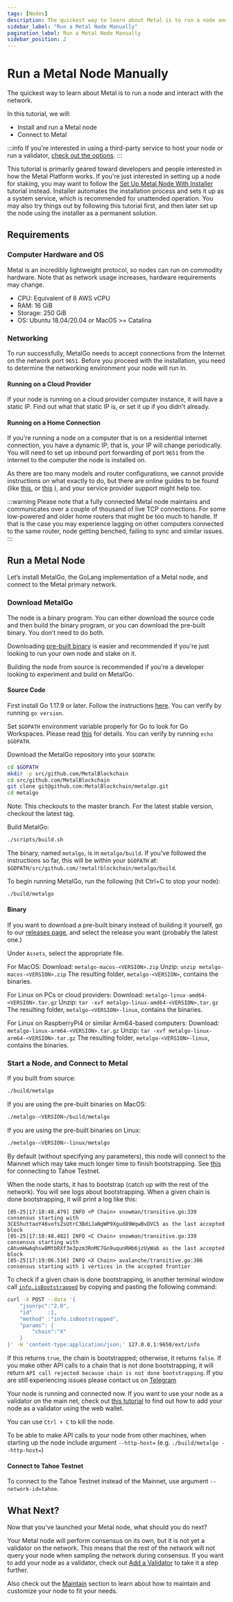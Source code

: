 ```yaml
---
tags: [Nodes]
description: The quickest way to learn about Metal is to run a node and interact with the network and geared toward people interested in how the Metal Platform works.
sidebar_label: "Run a Metal Node Manually"
pagination_label: Run a Metal Node Manually
sidebar_position: 2
---
```


# Run a Metal Node Manually

The quickest way to learn about Metal is to run a node and interact with the network.

In this tutorial, we will:

- Install and run a Metal node
- Connect to Metal

:::info
If you're interested in using a third-party service to host your node or run a validator, [check out the options](../README.md#build).
:::

This tutorial is primarily geared toward developers and people interested in how the Metal Platform works. If you're just interested in setting up a node for staking, you may want to follow the [Set Up Metal Node With Installer](set-up-node-with-installer.md) tutorial instead. Installer automates the installation process and sets it up as a system service, which is recommended for unattended operation. You may also try things out by following this tutorial first, and then later set up the node using the installer as a permanent solution.

## Requirements

### Computer Hardware and OS

Metal is an incredibly lightweight protocol, so nodes can run on commodity hardware. Note that as network usage increases, hardware requirements may change.

- CPU: Equivalent of 8 AWS vCPU
- RAM: 16 GiB
- Storage: 250 GiB
- OS: Ubuntu 18.04/20.04 or MacOS &gt;= Catalina

### Networking

To run successfully, MetalGo needs to accept connections from the Internet on the network port `9651`. Before you proceed with the installation, you need to determine the networking environment your node will run in.

#### Running on a Cloud Provider

If your node is running on a cloud provider computer instance, it will have a static IP. Find out what that static IP is, or set it up if you didn't already.

#### Running on a Home Connection

If you're running a node on a computer that is on a residential internet connection, you have a dynamic IP; that is, your IP will change periodically. You will need to set up inbound port forwarding of port `9651` from the internet to the computer the node is installed on.

As there are too many models and router configurations, we cannot provide instructions on what exactly to do, but there are online guides to be found (like [this](https://www.noip.com/support/knowledgebase/general-port-forwarding-guide/), or [this](https://www.howtogeek.com/66214/how-to-forward-ports-on-your-router/) ), and your service provider support might help too.

:::warning
Please note that a fully connected Metal node maintains and communicates over a couple of thousand of live TCP connections. For some low-powered and older home routers that might be too much to handle. If that is the case you may experience lagging on other computers connected to the same router, node getting benched, failing to sync and similar issues.
:::

## Run a Metal Node

Let’s install MetalGo, the GoLang implementation of a Metal node, and connect to the Metal primary network.

### Download MetalGo

The node is a binary program. You can either download the source code and then build the binary program, or you can download the pre-built binary. You don’t need to do both.

Downloading [pre-built binary](run-metal-node-manually.md#binary) is easier and recommended if you're just looking to run your own node and stake on it.

Building the node from source is recommended if you're a developer looking to experiment and build on MetalGo.

#### **Source Code**

First install Go 1.17.9 or later. Follow the instructions [here](https://golang.org/doc/install). You can verify by running `go version`.

Set `$GOPATH` environment variable properly for Go to look for Go Workspaces. Please read [this](https://go.dev/doc/gopath_code) for details. You can verify by running `echo $GOPATH`.

Download the MetalGo repository into your `$GOPATH`:

```sh
cd $GOPATH
mkdir -p src/github.com/MetalBlockchain
cd src/github.com/MetalBlockchain
git clone git@github.com:MetalBlockchain/metalgo.git
cd metalgo
```

Note: This checkouts to the master branch. For the latest stable version, checkout the latest tag.

Build MetalGo:

```sh
./scripts/build.sh
```

The binary, named `metalgo`, is in `metalgo/build`. If you've followed the instructions so far, this will be within your `$GOPATH` at: `$GOPATH/src/github.com/!metal!blockchain/metalgo/build`.

To begin running MetalGo, run the following (hit Ctrl+C to stop your node):

```sh
./build/metalgo
```

#### **Binary**

If you want to download a pre-built binary instead of building it yourself, go to our [releases page](https://github.com/MetalBlockchain/metalgo/releases), and select the release you want (probably the latest one.)

Under `Assets`, select the appropriate file.

For MacOS: Download: `metalgo-macos-<VERSION>.zip`
Unzip: `unzip metalgo-macos-<VERSION>.zip` The resulting folder, `metalgo-<VERSION>`, contains the binaries.

For Linux on PCs or cloud providers: Download: `metalgo-linux-amd64-<VERSION>.tar.gz`
Unzip: `tar -xvf metalgo-linux-amd64-<VERSION>.tar.gz`
The resulting folder, `metalgo-<VERSION>-linux`, contains the binaries.

For Linux on RaspberryPi4 or similar Arm64-based computers: Download: `metalgo-linux-arm64-<VERSION>.tar.gz`
Unzip: `tar -xvf metalgo-linux-arm64-<VERSION>.tar.gz`
The resulting folder, `metalgo-<VERSION>-linux`, contains the binaries.

### Start a Node, and Connect to Metal

If you built from source:

```sh
./build/metalgo
```

If you are using the pre-built binaries on MacOS:

```sh
./metalgo-<VERSION>/build/metalgo
```

If you are using the pre-built binaries on Linux:

```sh
./metalgo-<VERSION>-linux/metalgo
```

By default (without specifying any parameters), this node will connect to the Mainnet which may take much longer time to finish bootstrapping. See [this](#connect-to-tahoe-testnet) for connecting to Tahoe Testnet.

When the node starts, it has to bootstrap (catch up with the rest of the network). You will see logs about bootstrapping. When a given chain is done bootstrapping, it will print a log like this:

```text
[05-25|17:18:48.479] INFO <P Chain> snowman/transitive.go:339 consensus starting with 3CEShuttaoY46vofsZsUtrC3BdiJaNgWP9Xgud89WqwBvDVC5 as the last accepted block
[05-25|17:18:48.482] INFO <C Chain> snowman/transitive.go:339 consensus starting with cAhvmHwAqhsw8MtbRXf3e3pzm3RnMC7Gn9uqunRHb6jzUyWab as the last accepted block
[05-25|17:19:06.516] INFO <X Chain> avalanche/transitive.go:306 consensus starting with 1 vertices in the accepted frontier
```

To check if a given chain is done bootstrapping, in another terminal window call [`info.isBootstrapped`](../../apis/metalgo/apis/info.md#infoisbootstrapped) by copying and pasting the following command:

```sh
curl -X POST --data '{
    "jsonrpc":"2.0",
    "id"     :1,
    "method" :"info.isBootstrapped",
    "params": {
        "chain":"X"
    }
}' -H 'content-type:application/json;' 127.0.0.1:9650/ext/info
```

If this returns `true`, the chain is bootstrapped; otherwise, it returns `false`. If you make other API calls to a chain that is not done bootstrapping, it will return `API call rejected because chain is not done bootstrapping`. If you are still experiencing issues please contact us on [Telegram](https://t.me/metalvalidators)

Your node is running and connected now. If you want to use your node as a validator on the main net, check out [this tutorial](../validate/add-a-validator.md#add-a-validator-with-avalanche-wallet) to find out how to add your node as a validator using the web wallet.

You can use `Ctrl + C` to kill the node.

To be able to make API calls to your node from other machines, when starting up the node include argument `--http-host=` (e.g. `./build/metalgo --http-host=`)

#### Connect to Tahoe Testnet

To connect to the Tahoe Testnet instead of the Mainnet, use argument `--network-id=tahoe`.

## What Next?

Now that you've launched your Metal node, what should you do next?

Your Metal node will perform consensus on its own, but it is not yet a validator on the network. This means that the rest of the network will not query your node when sampling the network during consensus. If you want to add your node as a validator, check out [Add a Validator](../validate/add-a-validator.md) to take it a step further.

Also check out the [Maintain](../README.md#maintain) section to learn about how to maintain and customize your node to fit your needs.
